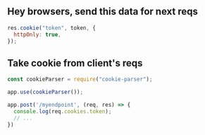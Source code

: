 ## Hey browsers, send this data for next reqs
```js
res.cookie("token", token, {
  httpOnly: true,
});
```

## Take cookie from client's reqs
```js
const cookieParser = require("cookie-parser");

app.use(cookieParser());

app.post('/myendpoint', (req, res) => {
  console.log(req.cookies.token);
  // ...
}) 
```
